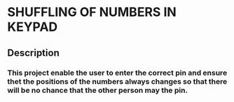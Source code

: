 # SHUFFLING OF NUMBERS IN KEYPAD
## Description
### This project enable the user to enter the correct pin and ensure thet the positions of the numbers always changes so that there will be no chance that the other person may the pin.
